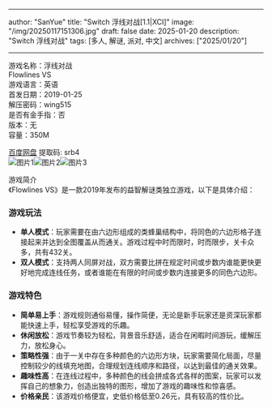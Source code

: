 
---
author: "SanYue"
title: "Switch 浮线对战[1.1|XCI]"
image: "/img/20250117151306.jpg"
draft: false
date: 2025-01-20
description: "Switch 浮线对战"
tags: [多人, 解谜, 派对, 中文]
archives: ["2025/01/20"]

---

游戏名称：浮线对战   
Flowlines VS    
游戏语言：英语  
首发日期：2019-01-25  
解压密码：wing515  
是否有金手指：否  
版本：无   
容量：350M

[百度网盘](https://pan.baidu.com/s/19q4C_sWyEpxeQqO6zdWa7g) 提取码: srb4  
![图片1](/img/e74e4b.jpg)![图片2](/img/c42b5e.jpg)![图片3](/img/c85fc6.jpg)  

游戏简介  
《Flowlines VS》是一款2019年发布的益智解谜类独立游戏，以下是具体介绍：

### 游戏玩法
- **单人模式**：玩家需要在由六边形组成的类蜂巢结构中，将同色的六边形格子连接起来并达到全图覆盖从而通关。游戏过程中时而限时，时而限步，关卡众多，共有432关。
- **双人模式**：支持两人同屏对战，双方需要比拼在规定时间或步数内谁能更快更好地完成连线任务，或者谁能在有限的时间或步数内连接更多的同色六边形。

### 游戏特色
- **简单易上手**：游戏规则通俗易懂，操作简便，无论是新手玩家还是资深玩家都能快速上手，轻松享受游戏的乐趣。
- **休闲放松**：游戏节奏较为轻松，背景音乐舒适，适合在闲暇时间游玩，缓解压力，放松身心。
- **策略性强**：由于一关中存在多种颜色的六边形方块，玩家需要简化局面，尽量控制较少的线填充地图，合理规划连线顺序和路径，以达到最佳的通关效果。
- **趣味性高**：在连线过程中，多种颜色的线会拼成各式各样的图案，玩家可以发挥自己的想象力，创造出独特的图形，增加了游戏的趣味性和惊喜感。
- **价格亲民**：该游戏价格便宜，史低价格低至0.26元，具有较高的性价比。
